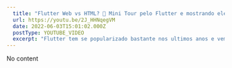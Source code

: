 ```yaml
---
  title: "Flutter Web vs HTML? 🥶 Mini Tour pelo Flutter e mostrando ele na Web! | Primeiros Passos"
  url: https://youtu.be/2J_HHNqegVM
  date: 2022-06-03T15:01:02.000Z
  postType: YOUTUBE_VIDEO
  excerpt: "Flutter tem se popularizado bastante nos ultimos anos e vem com uma proposta forte para rodar cross plataforma! Nesse vídeo vamos fazer um primeiro contato com a ferramenta e explorar o tooling inicial, algumas impressões que fiquei sobre rodar ele na web e mais alguns detalhes! Se ficou curioso, se ajeita na poltrona, pega a pipoca e bora ver! "
---
```

  
  No content
  